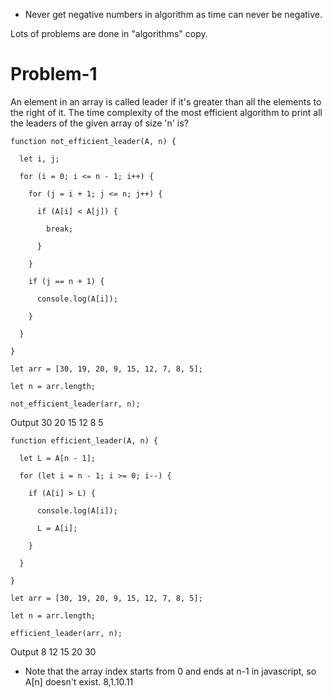 - Never get negative numbers in algorithm as time can never be negative.

Lots of problems are done in "algorithms" copy.
# Problem-1
An element in an array is called leader if it's greater than all the elements to the right of it. The time complexity of the most efficient algorithm to print all the leaders of the given array of size 'n' is?
```
function not_efficient_leader(A, n) {

  let i, j;

  for (i = 0; i <= n - 1; i++) {

    for (j = i + 1; j <= n; j++) {

      if (A[i] < A[j]) {

        break;

      }

    }

    if (j == n + 1) {

      console.log(A[i]);

    }

  }

}

let arr = [30, 19, 20, 9, 15, 12, 7, 8, 5];

let n = arr.length;

not_efficient_leader(arr, n);
```
Output
30
20
15
12
8 
5 
```
function efficient_leader(A, n) {

  let L = A[n - 1];

  for (let i = n - 1; i >= 0; i--) {

    if (A[i] > L) {

      console.log(A[i]);

      L = A[i];

    }

  }

}

let arr = [30, 19, 20, 9, 15, 12, 7, 8, 5];

let n = arr.length;

efficient_leader(arr, n);
```
Output
8
12
15
20
30
- Note that the array index starts from 0 and ends at n-1 in javascript, so A[n] doesn't exist.
8,1.10.11